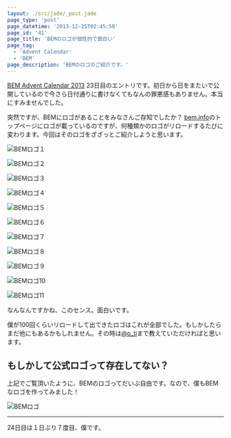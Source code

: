```yaml
---
layout: ./src/jade/_post.jade
page_type: 'post'
page_datetime: '2013-12-25T02:45:50'
page_id: '41'
page_title: 'BEMのロゴが個性的で面白い'
page_tag:
  - 'Advent Calendar'
  - 'BEM'
page_description: 'BEMのロゴのご紹介です。'
---
```

[BEM Advent Calendar 2013](http://www.adventar.org/calendars/61) 23日目のエントリです。初日から日をまたいで公開しているので今さら日付通りに書けなくてもなんの罪悪感もありません。本当にすみませんでした。

突然ですが、BEMにロゴがあることをみなさんご存知でしたか？ [bem.info](http://bem.info/)のトップページにロゴが載っているのですが、何種類かのロゴがリロードするたびに変わります。今回はそのロゴをざざっとご紹介しようと思います。

![BEMロゴ１](/img/bem-logo/01.gif "パルス......？")

![BEMロゴ２](/img/bem-logo/02.gif "ドット......？")

![BEMロゴ３](/img/bem-logo/03.gif "ボーダー......？")

![BEMロゴ４](/img/bem-logo/04.gif "作図のために補助線をたくさんひいた......？")

![BEMロゴ５](/img/bem-logo/05.gif "ボヤッとしたスピード感でフラットデザインに対抗")

![BEMロゴ６](/img/bem-logo/06.gif "ファブリックにありそうでなさそう！")

![BEMロゴ７](/img/bem-logo/07.gif "ファブリックにかなりありそう！")

![BEMロゴ８](/img/bem-logo/08.gif "どう見てもバットマン")

![BEMロゴ９](/img/bem-logo/09.gif "ウルヴァリン！")

![BEMロゴ10](/img/bem-logo/10.gif "キャプテンアメリカ！")

![BEMロゴ11](/img/bem-logo/11.gif "アイアンマンももしかしたら BEM 管理")

なんなんですかね、このセンス。面白いです。

僕が100回くらいリロードして出てきたロゴはこれが全部でした。もしかしたらまだ他にもあるかもしれません。その時は[@o_ti](https://twitter.com/o_ti)まで教えていただければと思います。

## もしかして公式ロゴって存在してない？

上記でご覧頂いたように、BEMのロゴってだいぶ自由です。なので、僕もBEMなロゴを作ってみました！

![BEMロゴ](/img/bem-logo/egg.gif "たまご！")

---

24日目は１日ぶり７度目、僕です。
